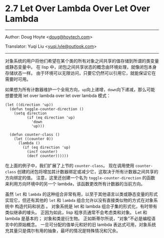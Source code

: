 # 2.7 Let Over Lambda Over Let Over Lambda

---

Author: Doug Hoyte <[doug@hoytech.com](mailto:doug@hoytech.com)>

Translator: Yuqi Liu <[yuqi.lyle@outlook.com](mailto:yuqi.lyle%40outlook.com)>

---

对象系统的用户将他们希望在某个类的所有对象之间共享的值存储到所谓的类变量或静态变量中。 在 lisp 中，闭包之间共享状态的概念由环境处理，就像闭包本身存储状态一样。 由于环境可以无限访问，只要它仍然可以引用它，就能保证它在需要时可用。


如果想为所有计数器维护一个全局方向，`up`向上递增，`down`向下递减，那么可能想要使用 let over lambda over let over lambda 模式：
```
(let ((direction 'up))
  (defun toggle-counter-direction ()
    (setq direction
          (if (eq direction 'up)
            'down
            'up)))

  (defun counter-class ()
    (let ((counter 0))
      (lambda ()
        (if (eq direction 'up)
          (incf counter)
          (decf counter))))))
```
在上面的例子中，我们扩展了上节的 `counter-class`。 现在调用使用 `counter-class` 创建的闭包将增加其计数器绑定或减少它，这取决于所有计数器之间共享的方向绑定的值。 注意，这里还创建一个名为 `toggle-counter-direction` 的函数来利用方向环境中的另一个 lambda，该函数更改所有计数器的当前方向。


虽然 `let` 和 `lambda` 的这种组合非常有用，以至于其他语言以类或静态变量的形式实现它，但还有其他的 `let` 和 `lambda` 组合允许以没有直接类似物的方式在对象系统中 构造代码和状态 。 对象系统是 let 和 lambda 组合子集的形式化，有时带有类似继承的噱头。 正因为如此，lisp 程序员通常不会考虑类和对象。 Let 和 lambda 是基本的； 对象和类是衍生物。 正如斯蒂尔所说，“对象”不必是编程语言中的原始概念。 一旦可分配的值单元和好的旧 lambda 表达式可用，对象系统充其量只是偶尔有用的抽象，最坏的情况是特殊情况和冗余。
